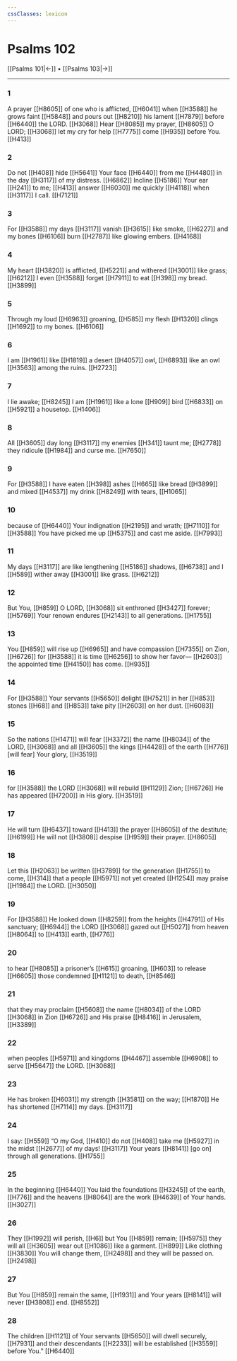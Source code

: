 ```yaml
---
cssClasses: lexicon
---
```


# Psalms 102

[[Psalms 101|←]] • [[Psalms 103|→]]

---

### 1
A prayer [[H8605]] of one who is afflicted, [[H6041]] when [[H3588]] he grows faint [[H5848]] and pours out [[H8210]] his lament [[H7879]] before [[H6440]] the LORD. [[H3068]] Hear [[H8085]] my prayer, [[H8605]] O LORD; [[H3068]] let my cry for help [[H7775]] come [[H935]] before You. [[H413]]

### 2
Do not [[H408]] hide [[H5641]] Your face [[H6440]] from me [[H4480]] in the day [[H3117]] of my distress. [[H6862]] Incline [[H5186]] Your ear [[H241]] to me; [[H413]] answer [[H6030]] me quickly [[H4118]] when [[H3117]] I call. [[H7121]]

### 3
For [[H3588]] my days [[H3117]] vanish [[H3615]] like smoke, [[H6227]] and my bones [[H6106]] burn [[H2787]] like glowing embers. [[H4168]]

### 4
My heart [[H3820]] is afflicted, [[H5221]] and withered [[H3001]] like grass; [[H6212]] I even [[H3588]] forget [[H7911]] to eat [[H398]] my bread. [[H3899]]

### 5
Through my loud [[H6963]] groaning, [[H585]] my flesh [[H1320]] clings [[H1692]] to my bones. [[H6106]]

### 6
I am [[H1961]] like [[H1819]] a desert [[H4057]] owl, [[H6893]] like an owl [[H3563]] among the ruins. [[H2723]]

### 7
I lie awake; [[H8245]] I am [[H1961]] like a lone [[H909]] bird [[H6833]] on [[H5921]] a housetop. [[H1406]]

### 8
All [[H3605]] day long [[H3117]] my enemies [[H341]] taunt me; [[H2778]] they ridicule [[H1984]] and curse me. [[H7650]]

### 9
For [[H3588]] I have eaten [[H398]] ashes [[H665]] like bread [[H3899]] and mixed [[H4537]] my drink [[H8249]] with tears, [[H1065]]

### 10
because of [[H6440]] Your indignation [[H2195]] and wrath; [[H7110]] for [[H3588]] You have picked me up [[H5375]] and cast me aside. [[H7993]]

### 11
My days [[H3117]] are like lengthening [[H5186]] shadows, [[H6738]] and I [[H589]] wither away [[H3001]] like grass. [[H6212]]

### 12
But You, [[H859]] O LORD, [[H3068]] sit enthroned [[H3427]] forever; [[H5769]] Your renown endures [[H2143]] to all generations. [[H1755]]

### 13
You [[H859]] will rise up [[H6965]] and have compassion [[H7355]] on Zion, [[H6726]] for [[H3588]] it is time [[H6256]] to show her favor— [[H2603]] the appointed time [[H4150]] has come. [[H935]]

### 14
For [[H3588]] Your servants [[H5650]] delight [[H7521]] in her [[H853]] stones [[H68]] and [[H853]] take pity [[H2603]] on her dust. [[H6083]]

### 15
So the nations [[H1471]] will fear [[H3372]] the name [[H8034]] of the LORD, [[H3068]] and all [[H3605]] the kings [[H4428]] of the earth [[H776]] [will fear] Your glory, [[H3519]]

### 16
for [[H3588]] the LORD [[H3068]] will rebuild [[H1129]] Zion; [[H6726]] He has appeared [[H7200]] in His glory. [[H3519]]

### 17
He will turn [[H6437]] toward [[H413]] the prayer [[H8605]] of the destitute; [[H6199]] He will not [[H3808]] despise [[H959]] their prayer. [[H8605]]

### 18
Let this [[H2063]] be written [[H3789]] for the generation [[H1755]] to come, [[H314]] that a people [[H5971]] not yet created [[H1254]] may praise [[H1984]] the LORD. [[H3050]]

### 19
For [[H3588]] He looked down [[H8259]] from the heights [[H4791]] of His sanctuary; [[H6944]] the LORD [[H3068]] gazed out [[H5027]] from heaven [[H8064]] to [[H413]] earth, [[H776]]

### 20
to hear [[H8085]] a prisoner’s [[H615]] groaning, [[H603]] to release [[H6605]] those condemned [[H1121]] to death, [[H8546]]

### 21
that they may proclaim [[H5608]] the name [[H8034]] of the LORD [[H3068]] in Zion [[H6726]] and His praise [[H8416]] in Jerusalem, [[H3389]]

### 22
when peoples [[H5971]] and kingdoms [[H4467]] assemble [[H6908]] to serve [[H5647]] the LORD. [[H3068]]

### 23
He has broken [[H6031]] my strength [[H3581]] on the way; [[H1870]] He has shortened [[H7114]] my days. [[H3117]]

### 24
I say: [[H559]] “O my God, [[H410]] do not [[H408]] take me [[H5927]] in the midst [[H2677]] of my days! [[H3117]] Your years [[H8141]] [go on] through all generations. [[H1755]]

### 25
In the beginning [[H6440]] You laid the foundations [[H3245]] of the earth, [[H776]] and the heavens [[H8064]] are the work [[H4639]] of Your hands. [[H3027]]

### 26
They [[H1992]] will perish, [[H6]] but You [[H859]] remain; [[H5975]] they will all [[H3605]] wear out [[H1086]] like a garment. [[H899]] Like clothing [[H3830]] You will change them, [[H2498]] and they will be passed on. [[H2498]]

### 27
But You [[H859]] remain the same, [[H1931]] and Your years [[H8141]] will never [[H3808]] end. [[H8552]]

### 28
The children [[H1121]] of Your servants [[H5650]] will dwell securely, [[H7931]] and their descendants [[H2233]] will be established [[H3559]] before You.” [[H6440]]


